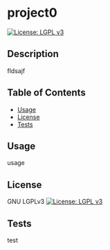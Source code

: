 

# project0
[![License: LGPL v3](https://img.shields.io/badge/License-LGPL%20v3-blue.svg)](https://www.gnu.org/licenses/lgpl-3.0)

## Description
fldsajf
## Table of Contents
* [Usage](#usage)
* [License](#license)
* [Tests](#tests)

## Usage
usage

## License
GNU LGPLv3
[![License: LGPL v3](https://img.shields.io/badge/License-LGPL%20v3-blue.svg)](https://www.gnu.org/licenses/lgpl-3.0)

## Tests
test

